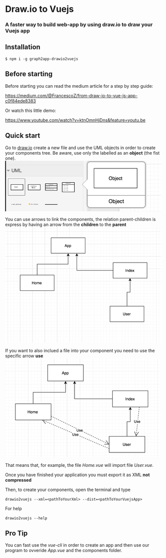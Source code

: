 # Draw.io to Vuejs

### A faster way to build web-app by using draw.io to draw your Vuejs app

## Installation

```
$ npm i -g graph2app-drawio2vuejs
```

## Before starting

Before starting you can read the medium article for a step by step guide:

https://medium.com/@FrancescoZ/from-draw-io-to-vue-js-app-c0f84ede8383

Or watch this little demo:

https://www.youtube.com/watch?v=ktnOmnHjDns&feature=youtu.be

## Quick start
Go to [draw.io](https://www.draw.io) create a new file and use the UML objects in order to create your components tree. Be aware, use only the labelled as an **object** (the fist one).
![alt text](https://github.com/FrancescoSaverioZuppichini/drawIoToVuejs/blob/master/images/object.png?raw=true)

You can use arrows to link the components, the relation parent-children is express by having an arrow from the **children** to the **parent**
![alt text](https://github.com/FrancescoSaverioZuppichini/drawIoToVuejs/blob/develop/images/app_drawio_2.png?raw=true)

If you want to also inclued a file into your component you need to use the specific arrow **use**
![alt text](https://github.com/FrancescoSaverioZuppichini/drawIoToVuejs/blob/develop/images/app_drawio_2.1.png?raw=True)

That means that, for example, the file *Home.vue* will import file *User.vue*.

Once you have finished your application you must export it as XML **not compressed**

Then, to create your components, open the terminal and type

```
drawio2vuejs --xml=<pathToYourXml> --dist=<pathToYourVuejsApp>
```

For help

```
drawio2vuejs --help

```

## Pro Tip
You can fast use the *vue-cli* in order to create an app and then use our program to ovveride *App.vue* and the components folder.

